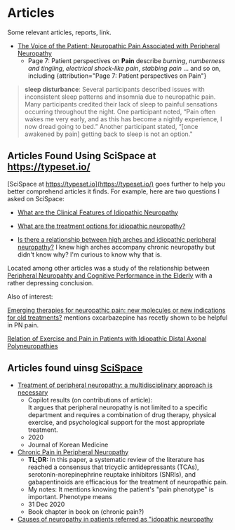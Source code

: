 # Articles

Some relevant articles, reports, link.

- [The Voice of the Patient: Neuropathic Pain Associated with Peripheral Neuropathy](https://www.fda.gov/files/about%20fda/published/The-Voice-of-the-Patient--Neuropathic-Pain-Associated-with-Peripheral-Neuropathy.pdf)
  - Page 7: Patient perspectives on **Pain** describe _burning_, _numberness and tingling_, _electrical shock-like pain_, _stabbing pain_ ... and so on, including
 {attribution="Page 7: Patient perspectives on Pain"}
>  **sleep disturbance**:
    Several participants described issues with inconsistent sleep patterns and insomnia due to
    neuropathic pain. Many participants credited their lack of sleep to painful sensations occurring
    throughout the night. One participant noted, “Pain often wakes me very early, and as this has
    become a nightly experience, I now dread going to bed.” Another participant stated, “[once
    awakened by pain] getting back to sleep is not an option."

## Articles Found Using SciSpace at <https://typeset.io/> 

[SciSpace at https://typeset.io](https://typeset.io/) goes further to help you better comprehend articles it finds. For example,
here are two questions I asked on SciSpace:

- [What are the Clinical Features of Idiopathic Neuropathy](https://typeset.io/search?q=What%20are%20the%20clinical%20features%20of%20idiopathic%20peripheral%20neuropathy?)

- [What are the treatment options for idiopathic neuropathy?](https://typeset.io/search?q=What%20are%20the%20treatment%20options%20for%20idiopathic%20peripheral%20neuropathy?)

- [Is there a relationship between high arches and idiopathic peripheral neuropathy?](https://typeset.io/search?q=Is%20there%20a%20relationship%20between%20high%20arches%20and%20idiopathic%20peripheral%20neuropathy?)
  I knew high arches accompany chronic neuropathy but didn't know why? I'm curious to know why that is. 

Located among other articles was a study of the relationship between [Peripheral Neuropahty and Cognitive Performance in the Elderly](https://typeset.io/papers/relationship-between-peripheral-neuropathy-and-cognitive-22jmkhi5gp)
with a rather depressing conclusion.

Also of interest:

[Emerging therapies for neuropathic pain: new molecules or new indications for old treatments?](https://typeset.io/papers/emerging-therapies-for-neuropathic-pain-new-molecules-or-new-35onfglesz)
mentions oxcarbazepine has recetly shown to be helpful in PN pain.

[Relation of Exercise and Pain in Patients with Idiopathic Distal Axonal Polyneuropathies](https://typeset.io/papers/relation-of-exercise-and-pain-in-patients-with-idiopathic-1wvbknmogh)

## Articles found uinsg [SciSpace](https://typeset.io)

* [Treatment of peripheral neuropathy: a multidisciplinary approach is necessary](https://typeset.io/papers/treatment-of-peripheral-neuropathy-a-multidisciplinary-4h9rq0o1jz)
  - Copilot results (on contributions of article): \
  It argues that peripheral neuropathy is not limited to a specific department and requires a combination of drug therapy, physical exercise, and psychological support for the most appropriate treatment.
  - 2020
  - Journal of Korean Medicine
* [Chronic Pain in Peripheral Neuropathy](https://typeset.io/papers/chronic-pain-in-peripheral-neuropathy-4am0a3y9qc)
  - **TL;DR:** In this paper, a systematic review of the literature has reached a consensus that tricyclic antidepressants (TCAs), serotonin-norepinephrine reuptake inhibitors (SNRIs), and gabapentinoids are efficacious for the treatment of neuropathic pain.
  - My notes: It mentions knowing the patient's "pain phenotype" is important. Phenotype means
  - 31 Dec 2020
  - Book chapter in book on (chronic pain?)
* [Causes of neuropathy in patients referred as "idopathic neuropathy](https://typeset.io/papers/causes-of-neuropathy-in-patients-referred-as-idiopathic-279n1jeco1)
